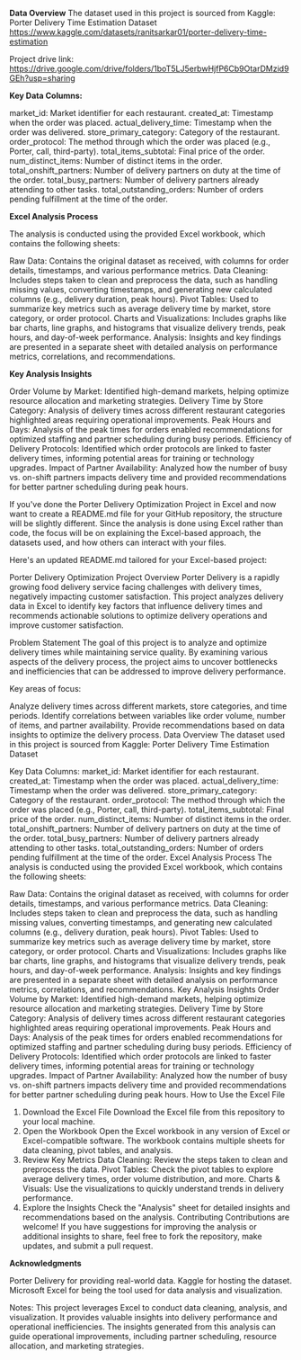 **Data Overview**
The dataset used in this project is sourced from Kaggle:
Porter Delivery Time Estimation Dataset https://www.kaggle.com/datasets/ranitsarkar01/porter-delivery-time-estimation 

Project drive link:  https://drive.google.com/drive/folders/1boT5LJ5erbwHjfP6Cb9OtarDMzid9GEh?usp=sharing 

**Key Data Columns:**

market_id: Market identifier for each restaurant.
created_at: Timestamp when the order was placed.
actual_delivery_time: Timestamp when the order was delivered.
store_primary_category: Category of the restaurant.
order_protocol: The method through which the order was placed (e.g., Porter, call, third-party).
total_items_subtotal: Final price of the order.
num_distinct_items: Number of distinct items in the order.
total_onshift_partners: Number of delivery partners on duty at the time of the order.
total_busy_partners: Number of delivery partners already attending to other tasks.
total_outstanding_orders: Number of orders pending fulfillment at the time of the order.

**Excel Analysis Process**

The analysis is conducted using the provided Excel workbook, which contains the following sheets:

Raw Data: Contains the original dataset as received, with columns for order details, timestamps, and various performance metrics.
Data Cleaning: Includes steps taken to clean and preprocess the data, such as handling missing values, converting timestamps, and generating new calculated columns (e.g., delivery duration, peak hours).
Pivot Tables: Used to summarize key metrics such as average delivery time by market, store category, or order protocol.
Charts and Visualizations: Includes graphs like bar charts, line graphs, and histograms that visualize delivery trends, peak hours, and day-of-week performance.
Analysis: Insights and key findings are presented in a separate sheet with detailed analysis on performance metrics, correlations, and recommendations.

**Key Analysis Insights**

Order Volume by Market: Identified high-demand markets, helping optimize resource allocation and marketing strategies.
Delivery Time by Store Category: Analysis of delivery times across different restaurant categories highlighted areas requiring operational improvements.
Peak Hours and Days: Analysis of the peak times for orders enabled recommendations for optimized staffing and partner scheduling during busy periods.
Efficiency of Delivery Protocols: Identified which order protocols are linked to faster delivery times, informing potential areas for training or technology upgrades.
Impact of Partner Availability: Analyzed how the number of busy vs. on-shift partners impacts delivery time and provided recommendations for better partner scheduling during peak hours.


If you've done the Porter Delivery Optimization Project in Excel and now want to create a README.md file for your GitHub repository, the structure will be slightly different. Since the analysis is done using Excel rather than code, the focus will be on explaining the Excel-based approach, the datasets used, and how others can interact with your files.

Here's an updated README.md tailored for your Excel-based project:

Porter Delivery Optimization Project
Overview
Porter Delivery is a rapidly growing food delivery service facing challenges with delivery times, negatively impacting customer satisfaction. This project analyzes delivery data in Excel to identify key factors that influence delivery times and recommends actionable solutions to optimize delivery operations and improve customer satisfaction.

Problem Statement
The goal of this project is to analyze and optimize delivery times while maintaining service quality. By examining various aspects of the delivery process, the project aims to uncover bottlenecks and inefficiencies that can be addressed to improve delivery performance.

Key areas of focus:

Analyze delivery times across different markets, store categories, and time periods.
Identify correlations between variables like order volume, number of items, and partner availability.
Provide recommendations based on data insights to optimize the delivery process.
Data Overview
The dataset used in this project is sourced from Kaggle:
Porter Delivery Time Estimation Dataset

Key Data Columns:
market_id: Market identifier for each restaurant.
created_at: Timestamp when the order was placed.
actual_delivery_time: Timestamp when the order was delivered.
store_primary_category: Category of the restaurant.
order_protocol: The method through which the order was placed (e.g., Porter, call, third-party).
total_items_subtotal: Final price of the order.
num_distinct_items: Number of distinct items in the order.
total_onshift_partners: Number of delivery partners on duty at the time of the order.
total_busy_partners: Number of delivery partners already attending to other tasks.
total_outstanding_orders: Number of orders pending fulfillment at the time of the order.
Excel Analysis Process
The analysis is conducted using the provided Excel workbook, which contains the following sheets:

Raw Data: Contains the original dataset as received, with columns for order details, timestamps, and various performance metrics.
Data Cleaning: Includes steps taken to clean and preprocess the data, such as handling missing values, converting timestamps, and generating new calculated columns (e.g., delivery duration, peak hours).
Pivot Tables: Used to summarize key metrics such as average delivery time by market, store category, or order protocol.
Charts and Visualizations: Includes graphs like bar charts, line graphs, and histograms that visualize delivery trends, peak hours, and day-of-week performance.
Analysis: Insights and key findings are presented in a separate sheet with detailed analysis on performance metrics, correlations, and recommendations.
Key Analysis Insights
Order Volume by Market: Identified high-demand markets, helping optimize resource allocation and marketing strategies.
Delivery Time by Store Category: Analysis of delivery times across different restaurant categories highlighted areas requiring operational improvements.
Peak Hours and Days: Analysis of the peak times for orders enabled recommendations for optimized staffing and partner scheduling during busy periods.
Efficiency of Delivery Protocols: Identified which order protocols are linked to faster delivery times, informing potential areas for training or technology upgrades.
Impact of Partner Availability: Analyzed how the number of busy vs. on-shift partners impacts delivery time and provided recommendations for better partner scheduling during peak hours.
How to Use the Excel File
1. Download the Excel File
Download the Excel file from this repository to your local machine.
2. Open the Workbook
Open the Excel workbook in any version of Excel or Excel-compatible software.
The workbook contains multiple sheets for data cleaning, pivot tables, and analysis.
3. Review Key Metrics
Data Cleaning: Review the steps taken to clean and preprocess the data.
Pivot Tables: Check the pivot tables to explore average delivery times, order volume distribution, and more.
Charts & Visuals: Use the visualizations to quickly understand trends in delivery performance.
4. Explore the Insights
Check the "Analysis" sheet for detailed insights and recommendations based on the analysis.
Contributing
Contributions are welcome! If you have suggestions for improving the analysis or additional insights to share, feel free to fork the repository, make updates, and submit a pull request.


**Acknowledgments**

Porter Delivery for providing real-world data.
Kaggle for hosting the dataset.
Microsoft Excel for being the tool used for data analysis and visualization.

Notes:
This project leverages Excel to conduct data cleaning, analysis, and visualization. It provides valuable insights into delivery performance and operational inefficiencies.
The insights generated from this analysis can guide operational improvements, including partner scheduling, resource allocation, and marketing strategies.
